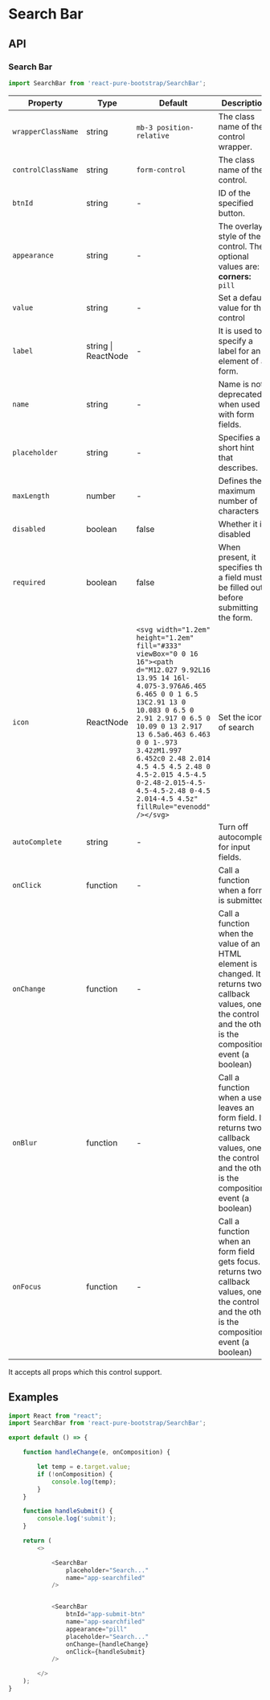 # Search Bar


## API

### Search Bar
```js
import SearchBar from 'react-pure-bootstrap/SearchBar';
```
| Property | Type | Default | Description |
| --- | --- | --- | --- |
| `wrapperClassName` | string | `mb-3 position-relative` | The class name of the control wrapper. |
| `controlClassName` | string | `form-control` | The class name of the control. |
| `btnId` | string  | - | ID of the specified button. |
| `appearance` | string | - | The overlay style of the control. The optional values are:<br />**corners:**<br />`pill` |
| `value` | string | - | Set a default value for this control |
| `label` | string \| ReactNode | - | It is used to specify a label for an element of a form. |
| `name` | string | - | Name is not deprecated when used with form fields. |
| `placeholder` | string | - |  Specifies a short hint that describes. |
| `maxLength` | number | - | Defines the maximum number of characters |
| `disabled` | boolean | false | Whether it is disabled |
| `required` | boolean | false | When present, it specifies that a field must be filled out before submitting the form. |
| `icon` | ReactNode  | `<svg width="1.2em" height="1.2em" fill="#333" viewBox="0 0 16 16"><path d="M12.027 9.92L16 13.95 14 16l-4.075-3.976A6.465 6.465 0 0 1 6.5 13C2.91 13 0 10.083 0 6.5 0 2.91 2.917 0 6.5 0 10.09 0 13 2.917 13 6.5a6.463 6.463 0 0 1-.973 3.42zM1.997 6.452c0 2.48 2.014 4.5 4.5 4.5 2.48 0 4.5-2.015 4.5-4.5 0-2.48-2.015-4.5-4.5-4.5-2.48 0-4.5 2.014-4.5 4.5z" fillRule="evenodd" /></svg>` | Set the icon of search |
| `autoComplete` | string  | - | Turn off autocomplete for input fields. |
| `onClick` | function  | - | Call a function when a form is submitted. |
| `onChange` | function  | - | Call a function when the value of an HTML element is changed. It returns two callback values, one is the control and the other is the composition event (a boolean) |
| `onBlur` | function  | - | Call a function when a user leaves an form field. It returns two callback values, one is the control and the other is the composition event (a boolean) |
| `onFocus` | function  | - | Call a function when an form field gets focus. It returns two callback values, one is the control and the other is the composition event (a boolean) |


It accepts all props which this control support.

## Examples

```js
import React from "react";
import SearchBar from 'react-pure-bootstrap/SearchBar';

export default () => {

    function handleChange(e, onComposition) {

        let temp = e.target.value;
        if (!onComposition) {
            console.log(temp);
        }
    }

    function handleSubmit() {
        console.log('submit');
    }

    return (
        <>

            <SearchBar
                placeholder="Search..."
                name="app-searchfiled"
            />


            <SearchBar
                btnId="app-submit-btn"
                name="app-searchfiled"
                appearance="pill"
                placeholder="Search..."
                onChange={handleChange}
                onClick={handleSubmit}
            />

        </>
    );
}
```